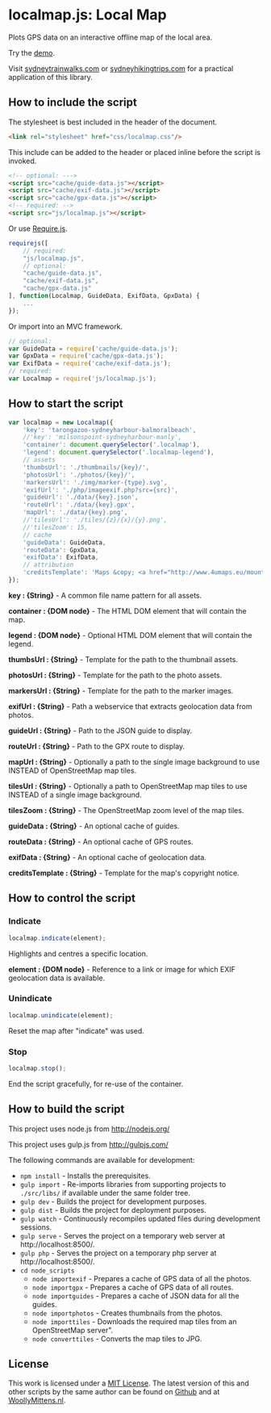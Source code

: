 # localmap.js: Local Map

Plots GPS data on an interactive offline map of the local area.

Try the [demo](http://www.woollymittens.nl/default.php?url=useful-localmap).

Visit [sydneytrainwalks.com](https://sydneytrainwalks.com/) or [sydneyhikingtrips.com](https://sydneyhikingtrips.com/) for a practical application of this library.

## How to include the script

The stylesheet is best included in the header of the document.

```html
<link rel="stylesheet" href="css/localmap.css"/>
```

This include can be added to the header or placed inline before the script is invoked.

```html
<!-- optional: --->
<script src="cache/guide-data.js"></script>
<script src="cache/exif-data.js"></script>
<script src="cache/gpx-data.js"></script>
<!-- required: -->
<script src="js/localmap.js"></script>
```

Or use [Require.js](https://requirejs.org/).

```js
requirejs([
	// required:
	"js/localmap.js",
	// optional:
	"cache/guide-data.js",
	"cache/exif-data.js",
	"cache/gpx-data.js"
], function(Localmap, GuideData, ExifData, GpxData) {
	...
});
```

Or import into an MVC framework.

```js
// optional:
var GuideData = require('cache/guide-data.js');
var GpxData = require('cache/gpx-data.js');
var ExifData = require('cache/exif-data.js');
// required:
var Localmap = require('js/localmap.js');
```

## How to start the script

```javascript
var localmap = new Localmap({
	'key': 'tarongazoo-sydneyharbour-balmoralbeach',
	//'key': 'milsonspoint-sydneyharbour-manly',
	'container': document.querySelector('.localmap'),
	'legend': document.querySelector('.localmap-legend'),
	// assets
	'thumbsUrl': './thumbnails/{key}/',
	'photosUrl': './photos/{key}/',
	'markersUrl': './img/marker-{type}.svg',
	'exifUrl': './php/imageexif.php?src={src}',
	'guideUrl': './data/{key}.json',
	'routeUrl': './data/{key}.gpx',
	'mapUrl': './data/{key}.png',
	//'tilesUrl': './tiles/{z}/{x}/{y}.png',
	//'tilesZoom': 15,
	// cache
	'guideData': GuideData,
	'routeData': GpxData,
	'exifData': ExifData,
	// attribution
	'creditsTemplate': 'Maps &copy; <a href="http://www.4umaps.eu/mountain-bike-hiking-bicycle-outdoor-topographic-map.htm" target="_blank">4UMaps</a>, Data &copy; <a href="http://www.openstreetmap.org/copyright" target="_blank">OpenStreetMap</a> and contributors, CC BY-SA'
});
```

**key : {String}** - A common file name pattern for all assets.

**container : {DOM node}** - The HTML DOM element that will contain the map.

**legend : {DOM node}** - Optional HTML DOM element that will contain the legend.

**thumbsUrl : {String}** - Template for the path to the thumbnail assets.

**photosUrl : {String}** - Template for the path to the photo assets.

**markersUrl : {String}** - Template for the path to the marker images.

**exifUrl : {String}** - Path a webservice that extracts geolocation data from photos.

**guideUrl : {String}** - Path to the JSON guide to display.

**routeUrl : {String}** - Path to the GPX route to display.

**mapUrl : {String}** - Optionally a path to the single image background to use INSTEAD of OpenStreetMap map tiles.

**tilesUrl : {String}** - Optionally a path to OpenStreetMap map tiles to use INSTEAD of a single image background.

**tilesZoom : {String}** - The OpenStreetMap zoom level of the map tiles.

**guideData : {String}** - An optional cache of guides.

**routeData : {String}** - An optional cache of GPS routes.

**exifData : {String}** - An optional cache of geolocation data.

**creditsTemplate : {String}** - Template for the map's copyright notice.

## How to control the script

### Indicate

```javascript
localmap.indicate(element);
```

Highlights and centres a specific location.

**element : {DOM node}** - Reference to a link or image for which EXIF geolocation data is available.

### Unindicate

```javascript
localmap.unindicate(element);
```

Reset the map after "indicate" was used.

### Stop

```javascript
localmap.stop();
```

End the script gracefully, for re-use of the container.

## How to build the script

This project uses node.js from http://nodejs.org/

This project uses gulp.js from http://gulpjs.com/

The following commands are available for development:
+ `npm install` - Installs the prerequisites.
+ `gulp import` - Re-imports libraries from supporting projects to `./src/libs/` if available under the same folder tree.
+ `gulp dev` - Builds the project for development purposes.
+ `gulp dist` - Builds the project for deployment purposes.
+ `gulp watch` - Continuously recompiles updated files during development sessions.
+ `gulp serve` - Serves the project on a temporary web server at http://localhost:8500/.
+ `gulp php` - Serves the project on a temporary php server at http://localhost:8500/.
+ `cd node_scripts`
	+ `node importexif` - Prepares a cache of GPS data of all the photos.
	+ `node importgpx` - Prepares a cache of GPS data of all routes.
	+ `node importguides` - Prepares a cache of JSON data for all the guides.
	+ `node importphotos` - Creates thumbnails from the photos.
	+ `node importtiles` - Downloads the required map tiles from an OpenStreetMap server".
	+ `node converttiles` - Converts the map tiles to JPG.

## License

This work is licensed under a [MIT License](https://opensource.org/licenses/MIT). The latest version of this and other scripts by the same author can be found on [Github](https://github.com/WoollyMittens) and at [WoollyMittens.nl](https://www.woollymittens.nl/).
